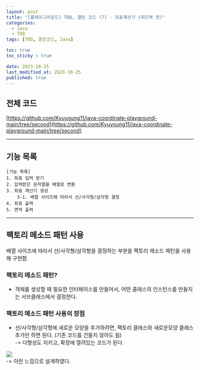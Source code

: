 ```yaml
---
layout: post
title: "[플레이그라운드] TDD, 클린 코드 (7) - 좌표계산기 (피드백 전)"
categories: 
  - Java
  - TDD
tags: [TDD, 클린코드, Java]

toc: true
toc_sticky : true

date: 2023-10-25
last_modified_at: 2023-10-25
published: true
---
```

## 전체 코드
[https://github.com/Kyuyoung11/java-coordinate-playground-main/tree/second](https://github.com/Kyuyoung11/java-coordinate-playground-main/tree/second)


---
## 기능 목록
````
[기능 목록]
1. 좌표 입력 받기
2. 입력받은 문자열을 배열로 변환
3. 좌표 계산기 생성
    3-1. 배열 사이즈에 따라서 선/사각형/삼각형 결정
4. 좌표 출력
5. 면적 출력
````

---
## 팩토리 메소드 패턴 사용
배열 사이즈에 따라서 선/사각형/삼각형을 결정하는 부분을 팩토리 메소드 패턴을 사용해 구현함.

### 팩토리 메소드 패턴?  
- 객체를 생성할 때 필요한 인터페이스를 만들어서, 어떤 클래스의 인스턴스를 만들지는 서브클래스에서 결정한다.  

### 팩토리 메소드 패턴 사용의 장점 
- 선/사각형/삼각형에 새로운 모양을 추가하려면, 팩토리 클래스와 새로운모양 클래스 추가만 하면 된다. (기존 코드를 건들지 않아도 됨)   
  -> 다형성도 지키고, 확장에 열려있는 코드가 된다. 

![]({{site.baseurl}}/images/4/4.PNG)  
-> 이런 느낌으로 설계하였다.